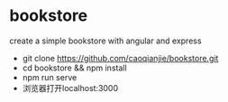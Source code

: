 # bookstore
create a simple bookstore with angular and express
- git clone https://github.com/caoqianjie/bookstore.git
- cd bookstore && npm install
- npm run serve
- 浏览器打开localhost:3000
